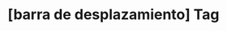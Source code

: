 ---
article_id: 0
description: List of articles under [barra de desplazamiento] tag.
image: http://huntingbears.com.ve/static/img/site/mstile-310x310.png
layout: tag
slug: barra-de-desplazamiento
title: '[barra de desplazamiento] Tag'
---